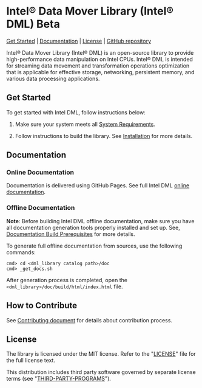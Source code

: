 Intel® Data Mover Library (Intel® DML) Beta
=================================================
[Get Started](#get-started) | [Documentation](#documentation) | [License](#license) | [GitHub repository](https://github.com/intel/DML)

Intel® Data Mover Library (Intel® DML) is an open-source library to provide high-performance data manipulation on Intel CPUs. Intel® DML is intended for streaming data movement and transformation operations optimization that is applicable for effective storage, networking, persistent memory, and various data processing applications. 

## Get Started

To get started with Intel DML, follow instructions below:

1. Make sure your system meets all [System Requirements](https://intel.github.io/DML/documentation/introduction_docs/system_requirements.html).

2. Follow instructions to build the library. See [Installation](https://intel.github.io/DML/documentation/get_started_docs/installation.html) for more details.

## Documentation 

### Online Documentation

Documentation is delivered using GitHub Pages. See full Intel DML [online documentation](https://intel.github.io/DML/index.html).

### Offline Documentation

**Note**: Before building Intel DML offline documentation, make sure you have all documentation generation tools properly installed and set up. See, [Documentation Build Prerequisites](https://intel.github.io/DML/documentation/get_started_docs/installation.html#documentation-build-prerequisites) for more details.

To generate full offline documentation from sources, use the following commands:

```shell
cmd> cd <dml_library catalog path>/doc
cmd> _get_docs.sh
```

After generation process is completed, open the `<dml_library>/doc/build/html/index.html` file.

## How to Contribute

See [Contributing document](./CONTRIBUTING.md) for details about contribution process.

## License

The library is licensed under the MIT license. Refer to the
"[LICENSE](./LICENSE)" file for the full license text.

This distribution includes third party software governed by separate license
terms (see "[THIRD-PARTY-PROGRAMS](./third-party-programs.txt)").
